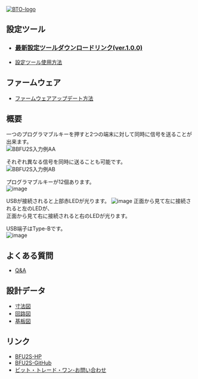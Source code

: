 [![BTO-logo](https://bit-trade-one.co.jp/wp/wp-content/uploads/2022/05/logo.png)](https://bit-trade-one.co.jp/)
## 設定ツール
- ### [最新設定ツールダウンロードリンク(ver.1.0.0)](https://github.com/bit-trade-one/BFU2S-USBDualConnectCustomKeypad/raw/master/App/BFU2S_CT_v100.zip)
- [設定ツール使用方法](SettingTool.md)  

## ファームウェア
- [ファームウェアアップデート方法](FirmwareUpdate.md)  

## 概要

一つのプログラマブルキーを押すと2つの端末に対して同時に信号を送ることが出来ます。  
![BBFU2S入力例AA](https://bit-trade-one.co.jp/wp/wp-content/uploads/2022/05/BFU2S入力例AA.png)  
  
それぞれ異なる信号を同時に送ることも可能です。  
![BBFU2S入力例AB](https://bit-trade-one.co.jp/wp/wp-content/uploads/2022/05/BBFU2S入力例AB.png)  

プログラマブルキーが12個あります。  
![image](https://user-images.githubusercontent.com/85532743/169978684-ef741fb9-d47c-4103-9440-714ee7560861.png)  

  
  
USBが接続されると上部赤LEDが光ります。
![image](https://user-images.githubusercontent.com/85532743/169979359-f1e8dc83-841f-4cc7-9f94-795abfca4298.png)
正面から見て左に接続されると左のLEDが、  
正面から見て右に接続されると右のLEDが光ります。  

USB端子はType-Bです。  
![image](https://user-images.githubusercontent.com/85532743/170157595-387cac61-cc17-4411-a6ef-cca0e3e6ed01.png)  


## よくある質問
- [Q&A](FAQ.md)  

## 設計データ
- [寸法図](https://github.com/bit-trade-one/BFU2S-USBDualConnectCustomKeypad/blob/master/Dimensions/BFU2S%E5%AF%B8%E6%B3%95.png)  
- [回路図](https://github.com/bit-trade-one/BFU2S-USBDualConnectCustomKeypad/blob/master/Schematics/BFU2S-Schematics.pdf)  
- [基板図](https://github.com/bit-trade-one/BFU2S-USBDualConnectCustomKeypad/blob/master/Schematics/BFU2S-Board.pdf)  

## リンク
- [BFU2S-HP](https://bit-trade-one.co.jp/bfu2s)  
- [BFU2S-GitHub](https://github.com/bit-trade-one/BFU2S-USBDualConnectCustomKeypad)  
- [ビット・トレード・ワン-お問い合わせ](https://bit-trade-one.co.jp/contactus/)
